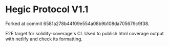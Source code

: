 # Hegic Protocol V1.1

Forked at commit 6581a278b44f09e554a08b9b108da705679c9f38.

E2E target for solidity-coverage's CI. Used to publish html coverage output with netlify and check its formatting.

